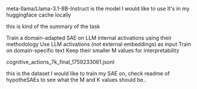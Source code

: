 meta-llama/Llama-3.1-8B-Instruct is the model I would like to use
It's in my huggingface cache locally

this is kind of the summary of the task

Train a domain-adapted SAE on LLM internal activations using their methodology
Use LLM activations (not external embeddings) as input
Train on domain-specific text 
Keep their smaller M values for interpretability

cognitive_actions_7k_final_1759233061.jsonl

this is the dataset I would like to train my SAE on, check readme of hypotheSAEs to see what the M and K values should be..